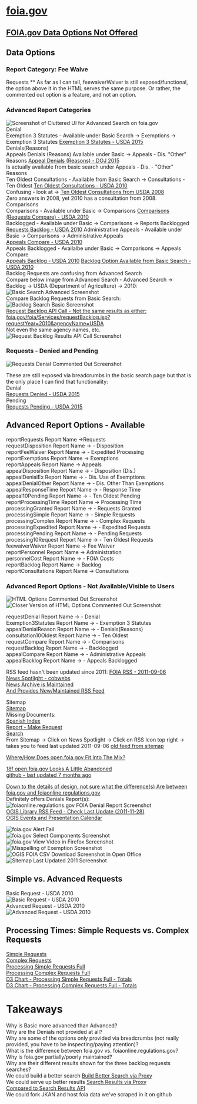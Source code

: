# [foia.gov](https://www.foia.gov/)  

## [FOIA.gov Data Options Not Offered](https://www.foia.gov/data.html)  

## Data Options
### Report Category: Fee Waive  
Requests ** As far as I can tell, feewaiverWaiver is still exposed/functional, the option above it in the HTML serves the same purpose. Or rather, the commented out option is a feature, and not an option.  

### Advanced Report Categories  
![Screenshot of Cluttered UI for Advanced Search on foia.gov](https://raw.githubusercontent.com/sunlightlabs/foia-data/master/screen-shots/broken-ui.png)  
Denial  
Exemption 3 Statutes - Available under Basic Search -> Exemptions -> Exemption 3 Statutes [Exemption 3 Statutes - USDA 2015](https://www.foia.gov/foia/Services/Exemption3Statutes.jsp?requestYear=2015&agencyName=USDA)  
Denials(Reasons)  
Appeals Denials (Reasons) Available under Basic -> Appeals - Dis. "Other" Reasons [Appeal Denials (Reasons) - DOJ 2015](https://www.foia.gov/foia/Services/appealDenialReason.jsp?requestYear=2015&agencyName=DOJ)  
Is actually available from basic search under Appeals - Dis. - "Other" Reasons  
Ten Oldest Consultations - Available from Basic Search -> Consultations - Ten Oldest
[Ten Oldest Consultations - USDA 2010](https://www.foia.gov/foia/Services/consultation10Oldest.jsp?requestYear=2010&agencyName=USDA)  
Confusing - look at -> [Ten Oldest Consultations from USDA 2008](https://www.foia.gov/foia/Services/consultation10Oldest.jsp?requestYear=2008&agencyName=USDA)  
Zero answers in 2008, yet 2010 has a consultation from 2008.  
Comparisons  
  Comparisons - Available under Basic -> Comparisons
  [Comparisons (Requests Compare) - USDA 2010](https://www.foia.gov/foia/Services/requestCompare.jsp?requestYear=2010&agencyName=USDA)  
  Backlogged - Available under Basic -> Comparisons -> Reports Backlogged  
  [Requests Backlog - USDA 2010](https://www.foia.gov/foia/Services/requestBacklog.jsp?requestYear=2010&agencyName=USDA) 
  Administrative Appeals - Available under Basic -> Comparisons -> Administrative Appeals  
  [Appeals Compare - USDA 2010](https://www.foia.gov/foia/Services/appealCompare.jsp?requestYear=2010&agencyName=USDA)  
  Appeals Backlogged - Availalbe under Basic -> Comparisons -> Appeals Compare  
  [Appeals Backlog - USDA 2010](https://www.foia.gov/foia/Services/appealBacklog.jsp?requestYear=2010&agencyName=USDA)
  [Backlog Option Available from Basic Search - USDA 2010](https://www.foia.gov/foia/Services/DataBacklog.jsp?requestYear=2010&agencyName=USDA)  
  Backlog Requests are confusing from Advanced Search  
  Compare below image from Advanced Search - Advanced Search -> Backlog -> USDA (Department of Agriculture) -> 2010:  
![Basic Search Advanced Screenshot](https://raw.githubusercontent.com/sunlightlabs/foia-data/master/screen-shots/backlog-requests-and-repairs-usda-2010.png)    
  Compare Backlog Requests from Basic Search:  
![Backlog Search Basic Screenshot](https://raw.githubusercontent.com/sunlightlabs/foia-data/master/screen-shots/backlog-search-basic.png)  
[Request Backlog API Call - Not the same results as either: foia.gov/foia/Services/requestBacklog.jsp?requestYear=2010&agencyName=USDA](https://www.foia.gov/foia/Services/requestBacklog.jsp?requestYear=2010&agencyName=USDA)  
Not even the same agency names, etc.  
![Request Backlog Results API Call Screenshot](https://raw.githubusercontent.com/sunlightlabs/foia-data/master/screen-shots/request-backlog-api-call-results.png)   

### Requests - Denied and Pending
![Requests Denial Commented Out Screenshot](https://raw.githubusercontent.com/sunlightlabs/foia-data/master/screen-shots/fail-foia.gov-reports-options-not-offered-02.png)  

These are still exposed via breadcrumbs in the basic search page but that is the only place I can find that functionality:  
Denial  
[Requests Denied - USDA 2015](https://www.foia.gov/foia/Services/RequestDenial.jsp?requestYear=2015&agencyName=USDA)  
Pending  
[Requests Pending - USDA 2015](https://www.foia.gov/foia/Services/RequestPending.jsp?requestYear=2015&agencyName=USDA)  

## Advanced Report Options - Available  
reportRequests      Report Name ->Requests  
requestDisposition      Report Name ->   - Disposition  
reportFeeWaiver      Report Name ->   - Expedited Processing  
reportExemptions      Report Name -> Exemptions  
reportAppeals      Report Name -> Appeals  
appealDisposition      Report Name ->   - Disposition (Dis.)  
appealDenialEx      Report Name ->   - Dis. Use of Exemptions  
appealDenialOther      Report Name ->   - Dis. Other Than Exemptions  
appealResponseTime      Report Name ->   - Response Time  
appeal10Pending      Report Name ->   - Ten Oldest Pending  
reportProcessingTime      Report Name -> Processing Time  
processingGranted      Report Name ->   - Requests Granted  
processingSimple      Report Name ->   - Simple Requests  
processingComplex      Report Name ->   - Complex Requests  
processingExpedited      Report Name ->   - Expedited Requests  
processingPending      Report Name ->   - Pending Requests  
processing10Request      Report Name ->   - Ten Oldest Requests  
feewaiverWaiver      Report Name -> Fee Waiver  
reportPersonnel      Report Name -> Administration  
personnelCost      Report Name ->   - FOIA Costs  
reportBacklog      Report Name -> Backlog  
reportConsultations      Report Name -> Consultations  

### Advanced Report Options - Not Available/Visible to Users  
![HTML Options Commented Out Screenshot](https://raw.githubusercontent.com/sunlightlabs/foia-data/master/screen-shots/basic-search-option-elements-commented-out-markup-foia.gov-screenshot.png) 
![Closer Version of HTML Options Commented Out Screenshot](https://raw.githubusercontent.com/sunlightlabs/foia-data/master/screen-shots/commented-out-markup-options.png)  

requestDenial      Report Name ->   - Denial  
Exemption3Statutes      Report Name ->   - Exemption 3 Statutes  
appealDenialReason      Report Name ->   - Denials(Reasons)  
consultation10Oldest      Report Name ->   - Ten Oldest  
requestCompare      Report Name ->   - Comparisons  
requestBacklog      Report Name ->   - Backlogged  
appealCompare      Report Name ->   - Administrative Appeals  
appealBacklog      Report Name ->   - Appeals Backlogged  

RSS feed hasn't been updated since 2011:
[FOIA RSS - 2011-09-06](https://www.foia.gov/xml/foiarss.xml)  
[News Spotlight - cobwebs](https://www.foia.gov/news-spotlight.html)  
[News Archive is Maintained](https://www.foia.gov/news-archive.html)  
[And Provides New/Maintained RSS Feed](https://www.foia.gov/iso/opa/foia/foiarss.xml)  

Sitemap  
[Sitemap](https://www.foia.gov/sitemap.html)  
Missing Documents:  
[Spanish Index](https://www.foia.gov/index-es.html)  
[Report - Make Request](https://www.foia.gov/report-makerequest.html)  
[Search](https://www.foia.gov/search.html)  
From Sitemap -> Click on News Spotlight -> Click on RSS Icon top right -> takes you to feed last updated 2011-09-06
[old feed from sitemap](https://www.foia.gov/xml/foiarss.xml)  

[Where/How Does open.foia.gov Fit Into The Mix?](https://open.foia.gov/)  

[18f open.foia.gov Looks A Little Abandoned](http://foia-hub.readthedocs.io/en/latest/api.html)  
[github - last updated 7 months ago](https://github.com/18F/foia-hub)  

[Down to the details of design, not sure what the difference(s) Are between foia.gov and foiaonline.regulations.gov](https://foiaonline.regulations.gov/foia/action/public/report)  
Definitely offers Denials Report(s):  
![foiaonline.regulations.gov FOIA Denial Report Screenshot](https://raw.githubusercontent.com/sunlightlabs/foia-data/master/screen-shots/foiaonline.regulations.gov-partial-denials-search.png)  
[OGIS Library RSS Feed - Check Last Update (2011-11-28)](https://ogis.archives.gov/Page298_Topic8.rss)  
[OGIS Events and Presentation Calendar](https://ogis.archives.gov/Page298_Topic7.rss)  

![foia.gov Alert Fail](https://raw.githubusercontent.com/sunlightlabs/foia-data/master/screen-shots/fail-foia.gov-css-error-and-alert-error-yay.png)  
![foia.gov Select Components Screenshot](https://raw.githubusercontent.com/sunlightlabs/foia-data/master/screen-shots/fail-foia.gov-data-advanced-report-select-components-chrome.png)  
![foia.gov View Video in Firefox Screenshot](https://raw.githubusercontent.com/sunlightlabs/foia-data/master/screen-shots/fail-foia.gov-data-video-firefox.png)  
![Misspelling of Exemption Screenshot](https://raw.githubusercontent.com/sunlightlabs/foia-data/master/screen-shots/mispelling.png)  
![OGIS FOIA CSV Download Screenshot in Open Office](https://raw.githubusercontent.com/sunlightlabs/foia-data/master/screen-shots/ogis-csv-download-rendering-in-openoffice-2016-05-26.png)  
![Sitemap Last Updated 2011 Screenshot](https://raw.githubusercontent.com/sunlightlabs/foia-data/master/screen-shots/sitemap-last-updated-2011.png)  
  
## Simple vs. Advanced Requests  
Basic Request - USDA 2010  
![Basic Request - USDA 2010](https://raw.githubusercontent.com/sunlightlabs/foia-data/master/screen-shots/simple-requests-screenshot.png)  
Advanced Request - USDA 2010  
![Advanced Request - USDA 2010](https://raw.githubusercontent.com/sunlightlabs/foia-data/master/screen-shots/advanced-request-screenshot.png)   

## Processing Times: Simple Requests vs. Complex Requests
[Simple Requests](https://www.foia.gov/foia/Services/processingSimple.jsp?requestYear=2010&agencyName=USDA&Random=183)  
[Complex Requests](https://www.foia.gov/foia/Services/processingComplex.jsp?requestYear=2010&agencyName=USDA&Random=45)  
[Processing Simple Requests Full](https://github.com/sunlightlabs/foia-data/blob/master/data/foia.gov/full/processingSimple-2008-2015.csv)  
[Processing Complex Requests Full](https://github.com/sunlightlabs/foia-data/blob/master/data/foia.gov/full/processingComplex-2008-2015.csv)  
[D3 Chart - Processing Simple Requests Full - Totals](http://dev.bowdenweb.com/processing-times-simple.html)  
[D3 Chart - Processing Complex Requests Full - Totals](http://dev.bowdenweb.com/processing-times-complex.html)  

# Takeaways  
Why is Basic more advanced than Advanced?  
Why are the Denials not provided at all?  
Why are some of the options only provided via breadcrumbs (not really provided, you have to be inspecting/paying attention)?  
What is the difference between foia.gov vs. foiaonline.regulations.gov?  
Why is foia.gov partially/poorly maintained?  
Why are their different results shown for the three backlog requests searches?  
We could build a better search [Build Better Search via Proxy](http://dev.bowdenweb.com/proxy-foia-demo.html)  
We could serve up better results [Search Results via Proxy](http://dev.bowdenweb.com/proxy-foia-jsp-results.html)  
[Compared to Search Results API](https://www.foia.gov/foia/Services/processingSimple.jsp?requestYear=2015&agencyName=USDA)  
We could fork JKAN and host foia data we've scraped in it on github  



